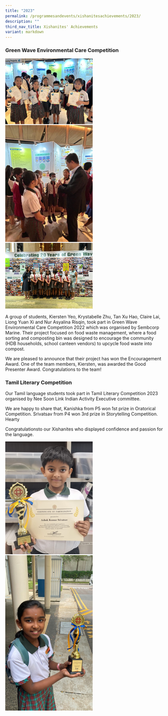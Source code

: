 ```yaml
---
title: "2023"
permalink: /programmesandevents/xishanitesachievements/2023/
description: ""
third_nav_title: Xishanites' Achievements
variant: markdown
---
```

### Green Wave Environmental Care Competition 

<img src="/images/341693247_187169010799069_5793522920645144169_n.jpg" style="width:55%"> 

<img src="/images/341704483_2598564293627857_5758162696066668764_n.jpg" style="width:55%"> 

<img src="/images/341714075_776761270505914_2303283629360175590_n.jpg" style="width:55%"> 


A group of students, Kiersten Yeo, Krystabelle Zhu, Tan Xu Hao, Claire Lai, Liong Yuan Xi and Nur Asyalina Risqin, took part in Green Wave Environmental Care Competition 2022 which was organised by Sembcorp Marine. Their project focused on food waste management, where a food sorting and composting bin was designed to encourage the community (HDB households, school canteen vendors) to upcycle food waste into compost.

We are pleased to announce that their project has won the Encouragement Award. One of the team members, Kiersten, was awarded the Good Presenter Award. Congratulations to the team!

###  Tamil Literary Competition 

Our Tamil language students took part in Tamil Literary Competition 2023 organised by Nee Soon Link Indian Activity Executive committee.

We are happy to share that, Kanishka from P5 won 1st prize in Oratorical Competition. Srivatsav from P4 won 3rd prize in Storytelling Competition. Hearty

Congratulationsto our Xishanites who displayed confidence and passion for the language.

<img src="/images/342353748_249400014167712_7035412320338403549_n.jpg" style="width:55%"> 

<img src="/images/342170322_765965748436534_9117023483536272891_n.jpg" style="width:55%"> 

